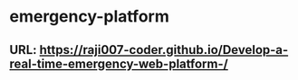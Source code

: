 # emergency-platform

## URL: https://raji007-coder.github.io/Develop-a-real-time-emergency-web-platform-/
